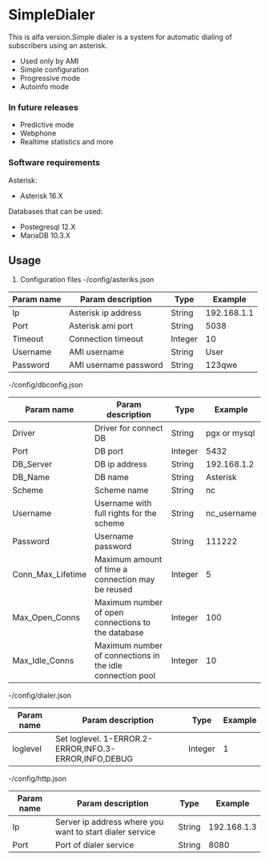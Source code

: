 # SimpleDialer
This is alfa version.Simple dialer is a system for automatic dialing of subscribers using an asterisk.
- Used only by AMI
- Simple configuration
- Progressive mode
- Autoinfo mode

### In future releases
- Predictive mode
- Webphone 
- Realtime statistics and more

### Software requirements

Asterisk:
  - Asterisk 16.X

Databases that can be used:
 - Postegresql 12.X
 - MariaDB 10.3.X

## Usage
  1. Configuration files
    -/config/asteriks.json

| Param name              | Param description             | Type    | Example     |
| ----------------------- | ----------------------- | --------| --------    |
| Ip                      | Asterisk ip address     | String  | 192.168.1.1 | 
| Port                    | Asterisk ami port       | String  | 5038        |
| Timeout                 | Connection timeout      | Integer | 10          |        
| Username                | AMI username            | String  | User        |   
| Password                | AMI username password   | String  | 123qwe      |  
  
   -/config/dbconfig.json 
   
| Param name              | Param description                                                         | Type    | Example     |
| ----------------------- | ------------------------------------------------------------------- | --------| ----------- |
| Driver                  | Driver for connect DB                                               | String  | pgx or mysql| 
| Port                    | DB port                                                             | Integer | 5432        |
| DB_Server               | DB ip address                                                       | String  | 192.168.1.2 |        
| DB_Name                 | DB name                                                             | String  | Asterisk    |   
| Scheme                  | Scheme name                                                         | String  | nc          |
| Username                | Username with full  rights for the scheme                           | String  | nc_username |
| Password                | Username password                                                   | String  | 111222      |
| Conn_Max_Lifetime       | Maximum amount of time a connection may be reused                   | Integer | 5           | 
| Max_Open_Conns          | Maximum number of open connections to the database                 | Integer | 100         |
| Max_Idle_Conns          | Maximum number of connections in the idle connection pool           | Integer | 10          |

 -/config/dialer.json
 
| Param name              | Param description                                    | Type     | Example |
| ----------------------- | ---------------------------------------------------- | -------- |-------- |
| loglevel                | Set loglevel. 1-ERROR.2-ERROR,INFO.3-ERROR,INFO,DEBUG | Integer  | 1       | 
  
  -/config/http.json 

| Param name              | Param description                                    | Type     | Example |
| ----------------------- | ---------------------------------------------------- | -------- |-------- |
| Ip                      | Server ip address where you want to start dialer service| String  | 192.168.1.3|
| Port                    | Port of dialer service                               | String  | 8080     |



